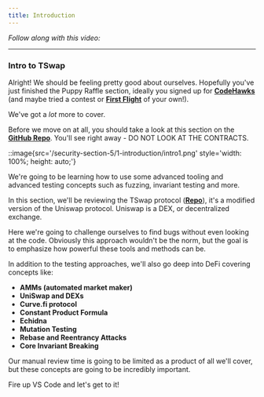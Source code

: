 ```yaml
---
title: Introduction
---
```


_Follow along with this video:_

---

### Intro to TSwap

Alright! We should be feeling pretty good about ourselves. Hopefully you've just finished the Puppy Raffle section, ideally you signed up for [**CodeHawks**](https://www.codehawks.com/) (and maybe tried a contest or [**First Flight**](https://www.codehawks.com/first-flights) of your own!).

We've got a _lot_ more to cover.

Before we move on at all, you should take a look at this section on the [**GitHub Repo**](https://github.com/Cyfrin/security-and-auditing-full-course-s23?tab=readme-ov-file#-section-5-invariants--intro-to-defi--tswap-audit). You'll see right away - DO NOT LOOK AT THE CONTRACTS.

::image{src='/security-section-5/1-introduction/intro1.png' style='width: 100%; height: auto;'}

We're going to be learning how to use some advanced tooling and advanced testing concepts such as fuzzing, invariant testing and more.

In this section, we'll be reviewing the TSwap protocol ([**Repo**](https://github.com/Cyfrin/5-t-swap-audit)), it's a modified version of the Uniswap protocol. Uniswap is a DEX, or decentralized exchange.

Here we're going to challenge ourselves to find bugs without even looking at the code. Obviously this approach wouldn't be the norm, but the goal is to emphasize how powerful these tools and methods can be.

In addition to the testing approaches, we'll also go deep into DeFi covering concepts like:

- **AMMs (automated market maker)**
- **UniSwap and DEXs**
- **Curve.fi protocol**
- **Constant Product Formula**
- **Echidna**
- **Mutation Testing**
- **Rebase and Reentrancy Attacks**
- **Core Invariant Breaking**

Our manual review time is going to be limited as a product of all we'll cover, but these concepts are going to be incredibly important.

Fire up VS Code and let's get to it!
